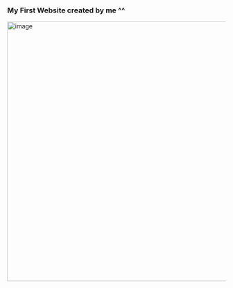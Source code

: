 <h3>
  My First Website created by me ^^
</h3>
<img width="600px" alt="image" src="https://github.com/user-attachments/assets/60d205e7-0cca-47d8-9329-b66d04fe1e22" />
